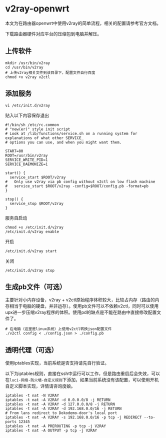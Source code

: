 # v2ray-openwrt

本文为在路由器openwrt中使用v2ray的简单流程，相关的配置请参考官方文档。

下载路由器硬件对应平台的压缩包到电脑并解压。

## 上传软件

```
mkdir /usr/bin/v2ray
cd /usr/bin/v2ray
# 上传v2ray相关文件到该目录下，配置文件自行百度
chmod +x v2ray v2ctl
```

## 添加服务

```
vi /etc/init.d/v2ray
```

贴入以下内容保存退出

```
#!/bin/sh /etc/rc.common
# "new(er)" style init script
# Look at /lib/functions/service.sh on a running system for explanations of what other SERVICE_
# options you can use, and when you might want them.

START=80
ROOT=/usr/bin/v2ray
SERVICE_WRITE_PID=1
SERVICE_DAEMONIZE=1

start() {
  service_start $ROOT/v2ray
#   Only use v2ray via pb config without v2ctl on low flash machine
#   service_start $ROOT/v2ray -config=$ROOT/config.pb -format=pb
}

stop() {
  service_stop $ROOT/v2ray
}
```

服务自启动

```
chmod +x /etc/init.d/v2ray
/etc/init.d/v2ray enable
```

开启

```
/etc/init.d/v2ray start
```

关闭

```
/etc/init.d/v2ray stop
```

## 生成pb文件（可选）

主要针对小内存设备，v2ray + v2ctl原始程序体积较大，比较占内存（路由的内存相当于电脑的硬盘，并非运存）。使用pb文件可以不依赖v2ctl，同时可以使用upx进一步压缩v2ray程序的体积。使用pd的缺点是不能在路由中直接修改配置文件了。

```
# 在电脑（这里是linux系统）上使用v2ctl转换json配置文件
./v2ctl config < ./config.json > ./config.pb
```

## 透明代理（可选）

使用iptables实现，当前系统是否支持请先自行验证。

以下为iptables规则，直接在ssh中运行可以工作，但是路由重启后会失效，可以在`luci-网络-防火墙-自定义规则`下添加，如果当前系统没有该配置，可以使用开机自定义脚本实现，详情请咨询度娘。

```
iptables -t nat -N V2RAY
iptables -t nat -A V2RAY -d 0.0.0.0/8 -j RETURN
iptables -t nat -A V2RAY -d 127.0.0.0/8 -j RETURN
iptables -t nat -A V2RAY -d 192.168.0.0/16 -j RETURN
# From lans redirect to Dokodemo-door's local port
iptables -t nat -A V2RAY -s 192.168.0.0/16 -p tcp -j REDIRECT --to-ports 12345
iptables -t nat -A PREROUTING -p tcp -j V2RAY
iptables -t nat -A OUTPUT -p tcp -j V2RAY
```
